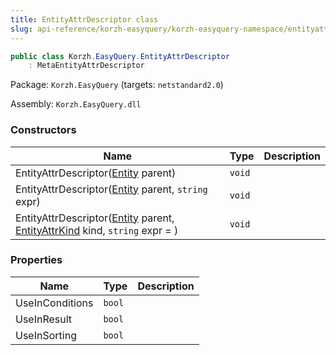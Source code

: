 ```yaml
---
title: EntityAttrDescriptor class
slug: api-reference/korzh-easyquery/korzh-easyquery-namespace/entityattrdescriptor-class
---
```


```csharp
public class Korzh.EasyQuery.EntityAttrDescriptor
    : MetaEntityAttrDescriptor

```
Package: `Korzh.EasyQuery` (targets: `netstandard2.0`)

Assembly: `Korzh.EasyQuery.dll`

### Constructors

| Name | Type | Description | 
| --- | --- | --- | 
| EntityAttrDescriptor([Entity](//easyquery/docs/api-reference/korzh-easyquery/korzh-easyquery-namespace/entity-class) parent) | `void` |  | 
| EntityAttrDescriptor([Entity](//easyquery/docs/api-reference/korzh-easyquery/korzh-easyquery-namespace/entity-class) parent, `string` expr) | `void` |  | 
| EntityAttrDescriptor([Entity](//easyquery/docs/api-reference/korzh-easyquery/korzh-easyquery-namespace/entity-class) parent, [EntityAttrKind](//easyquery/docs/api-reference/easydata-core/easydata-namespace/entityattrkind-enum) kind, `string` expr = ) | `void` |  | 


### Properties

| Name | Type | Description | 
| --- | --- | --- | 
| UseInConditions | `bool` |  | 
| UseInResult | `bool` |  | 
| UseInSorting | `bool` |  |